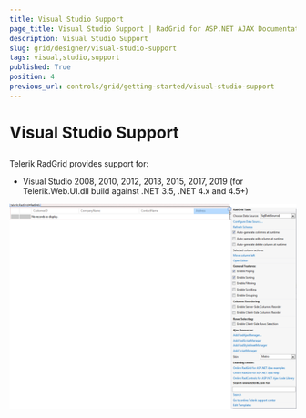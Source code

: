 ```yaml
---
title: Visual Studio Support
page_title: Visual Studio Support | RadGrid for ASP.NET AJAX Documentation
description: Visual Studio Support
slug: grid/designer/visual-studio-support
tags: visual,studio,support
published: True
position: 4
previous_url: controls/grid/getting-started/visual-studio-support
---
```


# Visual Studio Support



## 

Telerik RadGrid provides support for:

* Visual Studio 2008, 2010, 2012, 2013, 2015, 2017, 2019
(for Telerik.Web.UI.dll build against .NET 3.5, .NET 4.x and 4.5+)

![Visual Studio Support](images/grid_visual_studio_support.png)
